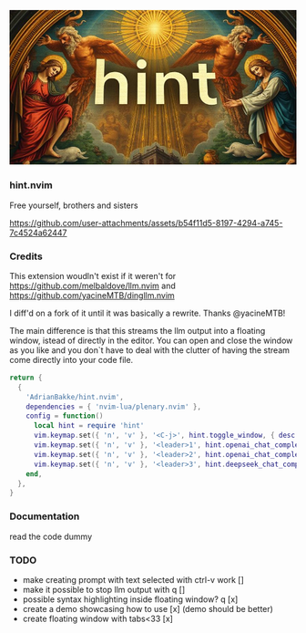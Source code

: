 ![hint.nvim Header](hint.png)

### hint.nvim
Free yourself, brothers and sisters

https://github.com/user-attachments/assets/b54f11d5-8197-4294-a745-7c4524a62447

### Credits
This extension woudln't exist if it weren't for https://github.com/melbaldove/llm.nvim
and https://github.com/yacineMTB/dingllm.nvim

I diff'd on a fork of it until it was basically a rewrite. Thanks @yacineMTB!

The main difference is that this streams the llm output into a floating window, istead of directly in the editor.
You can open and close the window as you like and you don`t have to deal with the clutter of having the stream come directly into your code file.

```lua
return {
  {
    'AdrianBakke/hint.nvim',
    dependencies = { 'nvim-lua/plenary.nvim' },
    config = function()
      local hint = require 'hint'
      vim.keymap.set({ 'n', 'v' }, '<C-j>', hint.toggle_window, { desc = 'Open HINT Window' })
      vim.keymap.set({ 'n', 'v' }, '<leader>1', hint.openai_chat_completion, { desc = 'OpenAI Chat Completion' })
      vim.keymap.set({ 'n', 'v' }, '<leader>2', hint.openai_chat_completion_reasoner, { desc = 'OpenAI Chat Completion Reasoner' })
      vim.keymap.set({ 'n', 'v' }, '<leader>3', hint.deepseek_chat_completion, { desc = 'DeepSeek Chat Completion Reasoner' })
    end,
  },
}
```

### Documentation

read the code dummy

### TODO
* make creating prompt with text selected with ctrl-v work []
* make it possible to stop llm output with <leader>q []
* possible syntax highlighting inside floating window? <leader>q [x]
* create a demo showcasing how to use [x] (demo should be better)
* create floating window with tabs<33 [x]

